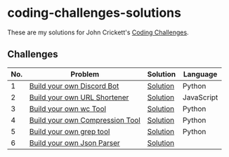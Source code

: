 # coding-challenges-solutions

These are my solutions for John Crickett's [Coding Challenges](https://codingchallenges.fyi/challenges/intro).

## Challenges

| No. | Problem | Solution | Language |
|----|----------|----------|--------|
| 1 | [Build your own Discord Bot](https://codingchallenges.fyi/challenges/challenge-discord)| [Solution](https://github.com/bkandh30/discord-bot) | Python |
| 2 | [Build your own URL Shortener](https://codingchallenges.fyi/challenges/challenge-url-shortener) | [Solution](https://github.com/bkandh30/url-shortener) | JavaScript |
| 3 | [Build your own wc Tool](https://codingchallenges.fyi/challenges/challenge-wc)| [Solution](https://github.com/bkandh30/wc-tool) | Python |
| 4 | [Build your own Compression Tool](https://codingchallenges.fyi/challenges/challenge-huffman/)| [Solution](https://github.com/bkandh30/compression-tool) | Python |
| 5 | [Build your own grep tool](https://codingchallenges.fyi/challenges/challenge-grep)| [Solution](https://github.com/bkandh30/py-grep-tool) | Python |
| 6 | [Build your own Json Parser](https://codingchallenges.fyi/challenges/challenge-json-parser/)| [Solution](https://github.com/bkandh30/json-parser) | |
